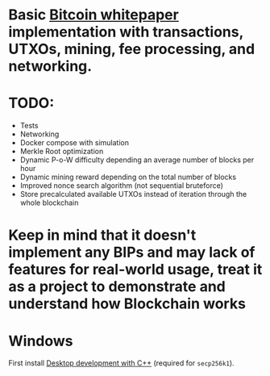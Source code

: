 # Basic  [Bitcoin whitepaper](https://bitcoin.org/bitcoin.pdf) implementation with transactions, UTXOs, mining, fee processing, and networking.

# TODO:
- Tests
- Networking
- Docker compose with simulation
- Merkle Root optimization
- Dynamic P-o-W difficulty depending an average number of blocks per hour
- Dynamic mining reward depending on the total number of blocks
- Improved nonce search algorithm (not sequential bruteforce)
- Store precalculated available UTXOs instead of iteration through the whole blockchain

# Keep in mind that it doesn't implement any BIPs and may lack of features for real-world usage, treat it as a project to demonstrate and understand how Blockchain works 

# Windows
First install [Desktop development with C++](https://learn.microsoft.com/en-us/cpp/build/vscpp-step-0-installation) (required for `secp256k1`).